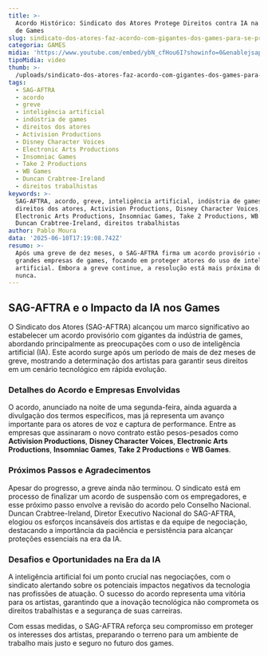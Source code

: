 ```yaml
---
title: >-
  Acordo Histórico: Sindicato dos Atores Protege Direitos contra IA na Indústria
  de Games
slug: sindicato-dos-atores-faz-acordo-com-gigantes-dos-games-para-se-proteger-de-ia
categoria: GAMES
midia: 'https://www.youtube.com/embed/ybN_cfHou6I?showinfo=0&enablejsapi=1'
tipoMidia: video
thumb: >-
  /uploads/sindicato-dos-atores-faz-acordo-com-gigantes-dos-games-para-se-proteger-de-ia-thumb.png
tags:
  - SAG-AFTRA
  - acordo
  - greve
  - inteligência artificial
  - indústria de games
  - direitos dos atores
  - Activision Productions
  - Disney Character Voices
  - Electronic Arts Productions
  - Insomniac Games
  - Take 2 Productions
  - WB Games
  - Duncan Crabtree-Ireland
  - direitos trabalhistas
keywords: >-
  SAG-AFTRA, acordo, greve, inteligência artificial, indústria de games,
  direitos dos atores, Activision Productions, Disney Character Voices,
  Electronic Arts Productions, Insomniac Games, Take 2 Productions, WB Games,
  Duncan Crabtree-Ireland, direitos trabalhistas
author: Pablo Moura
data: '2025-06-10T17:19:08.742Z'
resumo: >-
  Após uma greve de dez meses, o SAG-AFTRA firma um acordo provisório com
  grandes empresas de games, focando em proteger atores do uso de inteligência
  artificial. Embora a greve continue, a resolução está mais próxima do que
  nunca.
---
```


## SAG-AFTRA e o Impacto da IA nos Games

O Sindicato dos Atores (SAG-AFTRA) alcançou um marco significativo ao estabelecer um acordo provisório com gigantes da indústria de games, abordando principalmente as preocupações com o uso de inteligência artificial (IA). Este acordo surge após um período de mais de dez meses de greve, mostrando a determinação dos artistas para garantir seus direitos em um cenário tecnológico em rápida evolução.

### Detalhes do Acordo e Empresas Envolvidas

O acordo, anunciado na noite de uma segunda-feira, ainda aguarda a divulgação dos termos específicos, mas já representa um avanço importante para os atores de voz e captura de performance. Entre as empresas que assinaram o novo contrato estão pesos-pesados como **Activision Productions**, **Disney Character Voices**, **Electronic Arts Productions**, **Insomniac Games**, **Take 2 Productions** e **WB Games**.

### Próximos Passos e Agradecimentos

Apesar do progresso, a greve ainda não terminou. O sindicato está em processo de finalizar um acordo de suspensão com os empregadores, e esse próximo passo envolve a revisão do acordo pelo Conselho Nacional. Duncan Crabtree-Ireland, Diretor Executivo Nacional do SAG-AFTRA, elogiou os esforços incansáveis dos artistas e da equipe de negociação, destacando a importância da paciência e persistência para alcançar proteções essenciais na era da IA.

### Desafios e Oportunidades na Era da IA

A inteligência artificial foi um ponto crucial nas negociações, com o sindicato alertando sobre os potenciais impactos negativos da tecnologia nas profissões de atuação. O sucesso do acordo representa uma vitória para os artistas, garantindo que a inovação tecnológica não comprometa os direitos trabalhistas e a segurança de suas carreiras.

Com essas medidas, o SAG-AFTRA reforça seu compromisso em proteger os interesses dos artistas, preparando o terreno para um ambiente de trabalho mais justo e seguro no futuro dos games.
